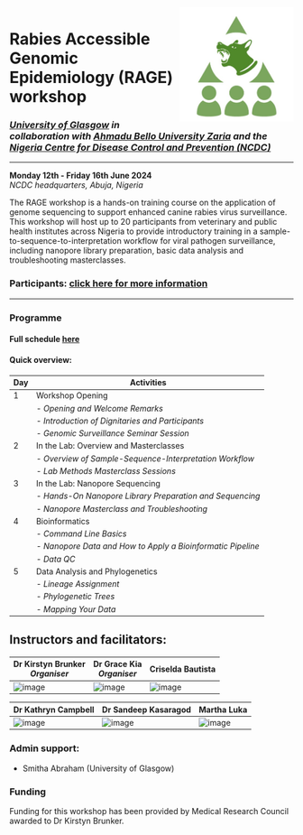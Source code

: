 <img align="right" src="icon/RAGE_train2.jpg" width="40%" height="40%">

# Rabies Accessible Genomic Epidemiology (RAGE) workshop  
### *[University of Glasgow](https://www.gla.ac.uk/schools/bohvm/) in collaboration with [Ahmadu Bello University Zaria](https://abu.edu.ng/) and the [Nigeria Centre for Disease Control and Prevention (NCDC)](https://ncdc.gov.ng/)*   
---
**Monday 12th - Friday 16th June 2024**  
*NCDC headquarters, Abuja, Nigeria*  

The RAGE workshop is a hands-on training course on the application of genome sequencing to support enhanced canine rabies virus surveillance. This workshop will host up to 20 participants from veterinary and public health institutes across Nigeria to provide introductory training in a sample-to-sequence-to-interpretation workflow for viral pathogen surveillance, including nanopore library preparation, basic data analysis and troubleshooting masterclasses. 

### Participants: [click here for more information](participant_information/README.md)  
---

### Programme  
#### Full schedule [here](https://docs.google.com/document/d/1w5mgG3cbN5JVdVJ2j8tXv_PpoxpwV6vxsqVjJyuvxkk/edit?usp=sharing)  
#### Quick overview:  
| Day | Activities                                               |
|-----|----------------------------------------------------------|
| 1   | Workshop Opening                                       |
|     |<i> - Opening and Welcome Remarks</i>                           |
|     |<i> - Introduction of Dignitaries and Participants </i>         |
|     |<i> - Genomic Surveillance Seminar Session</i>                   |
| 2   | In the Lab: Overview and Masterclasses                   |
|     |<i> - Overview of Sample-Sequence-Interpretation Workflow</i>    |
|     |<i> - Lab Methods Masterclass Sessions </i>                      |
| 3   | In the Lab: Nanopore Sequencing                          |
|     |<i> - Hands-On Nanopore Library Preparation and Sequencing  </i> |
|     | <i>- Nanopore Masterclass and Troubleshooting  </i>             |
| 4   | Bioinformatics                                          |
|     |<i> - Command Line Basics  </i>                                  |
|     |<i> - Nanopore Data and How to Apply a Bioinformatic Pipeline</i> |
|     |<i> - Data QC </i>                                               |
| 5   | Data Analysis and Phylogenetics                          |
|     |<i> - Lineage Assignment </i>                                    |
|     | <i>- Phylogenetic Trees  </i>                                   |
|     | <i>- Mapping Your Data </i>                                     |
 


## Instructors and facilitators:  
| Dr Kirstyn Brunker<br><i>Organiser</i> | Dr Grace Kia<br><i>Organiser</i>    | Criselda Bautista  |
| ------------------ | ------------------ | ------------------ |
| ![image](https://github.com/RAGE-toolkit/RAGE-workshop-2024/assets/10990340/489d7165-0a25-43b6-82c0-faff9f328722)| ![image](https://github.com/RAGE-toolkit/RAGE-workshop-2024/assets/10990340/d7eb7a3c-8c05-4514-ad40-256f7f3d0017)| ![image](https://github.com/RAGE-toolkit/RAGE-workshop-2024/assets/10990340/e8768e05-c43e-412f-83c5-5f6a95837173)|

Dr Kathryn Campbell            | Dr Sandeep Kasaragod          | Martha Luka            |
| ------------------ | ------------------ | ------------------ |
| ![image](https://github.com/RAGE-toolkit/RAGE-workshop-2024/assets/10990340/5682ca0d-ffec-4049-bcbe-3276cd83ef1d)| ![image](https://github.com/RAGE-toolkit/RAGE-workshop-2024/assets/10990340/fa5d2ce9-fbe4-4034-8a2f-4877f7405c29)| ![image](https://github.com/RAGE-toolkit/RAGE-workshop-2024/assets/10990340/40fe2756-a8db-4ca3-bfc0-022b61ced5eb)|

### Admin support:  
* Smitha Abraham (University of Glasgow)

### Funding
Funding for this workshop has been provided by Medical Research Council awarded to Dr Kirstyn Brunker.
